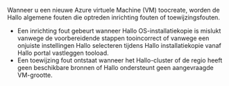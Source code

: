 Wanneer u een nieuwe Azure virtuele Machine (VM) toocreate, worden de Hallo algemene fouten die optreden inrichting fouten of toewijzingsfouten.

* Een inrichting fout gebeurt wanneer Hallo OS-installatiekopie is mislukt vanwege de voorbereidende stappen tooincorrect of vanwege een onjuiste instellingen Hallo selecteren tijdens Hallo installatiekopie vanaf Hallo portal vastleggen tooload.
* Een toewijzing fout ontstaat wanneer het Hallo-cluster of de regio heeft geen beschikbare bronnen of Hallo ondersteunt geen aangevraagde VM-grootte.

